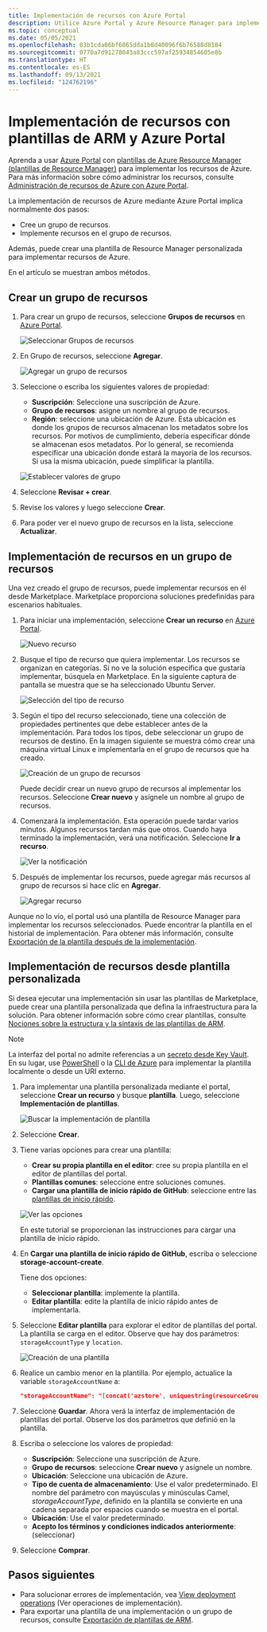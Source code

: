 ```yaml
---
title: Implementación de recursos con Azure Portal
description: Utilice Azure Portal y Azure Resource Manager para implementar los recursos en un grupo de recursos de su suscripción.
ms.topic: conceptual
ms.date: 05/05/2021
ms.openlocfilehash: 03b1cda06bf6865dda1b8d40096f6b76588d8184
ms.sourcegitcommit: 0770a7d91278043a83ccc597af25934854605e8b
ms.translationtype: HT
ms.contentlocale: es-ES
ms.lasthandoff: 09/13/2021
ms.locfileid: "124762196"
---
```

# <a name="deploy-resources-with-arm-templates-and-azure-portal"></a>Implementación de recursos con plantillas de ARM y Azure Portal

Aprenda a usar [Azure Portal](https://portal.azure.com) con [plantillas de Azure Resource Manager (plantillas de Resource Manager)](overview.md) para implementar los recursos de Azure. Para más información sobre cómo administrar los recursos, consulte [Administración de recursos de Azure con Azure Portal](../management/manage-resources-portal.md).

La implementación de recursos de Azure mediante Azure Portal implica normalmente dos pasos:

- Cree un grupo de recursos.
- Implemente recursos en el grupo de recursos.

Además, puede crear una plantilla de Resource Manager personalizada para implementar recursos de Azure.

En el artículo se muestran ambos métodos.

## <a name="create-a-resource-group"></a>Crear un grupo de recursos

1. Para crear un grupo de recursos, seleccione **Grupos de recursos** en [Azure Portal](https://portal.azure.com).

   ![Seleccionar Grupos de recursos](./media/deploy-portal/select-resource-groups.png)

1. En Grupo de recursos, seleccione **Agregar**.

   ![Agregar un grupo de recursos](./media/deploy-portal/add-resource-group.png)

1. Seleccione o escriba los siguientes valores de propiedad:

    - **Suscripción**: Seleccione una suscripción de Azure.
    - **Grupo de recursos**: asigne un nombre al grupo de recursos.
    - **Región**: seleccione una ubicación de Azure. Esta ubicación es donde los grupos de recursos almacenan los metadatos sobre los recursos. Por motivos de cumplimiento, debería especificar dónde se almacenan esos metadatos. Por lo general, se recomienda especificar una ubicación donde estará la mayoría de los recursos. Si usa la misma ubicación, puede simplificar la plantilla.

   ![Establecer valores de grupo](./media/deploy-portal/set-group-properties.png)

1. Seleccione **Revisar + crear**.
1. Revise los valores y luego seleccione **Crear**.
1. Para poder ver el nuevo grupo de recursos en la lista, seleccione **Actualizar**.

## <a name="deploy-resources-to-a-resource-group"></a>Implementación de recursos en un grupo de recursos

Una vez creado el grupo de recursos, puede implementar recursos en él desde Marketplace. Marketplace proporciona soluciones predefinidas para escenarios habituales.

1. Para iniciar una implementación, seleccione **Crear un recurso** en [Azure Portal](https://portal.azure.com).

   ![Nuevo recurso](./media/deploy-portal/new-resources.png)

1. Busque el tipo de recurso que quiera implementar. Los recursos se organizan en categorías. Si no ve la solución específica que gustaría implementar, búsquela en Marketplace. En la siguiente captura de pantalla se muestra que se ha seleccionado Ubuntu Server.

   ![Selección del tipo de recurso](./media/deploy-portal/select-resource-type.png)

1. Según el tipo del recurso seleccionado, tiene una colección de propiedades pertinentes que debe establecer antes de la implementación. Para todos los tipos, debe seleccionar un grupo de recursos de destino. En la imagen siguiente se muestra cómo crear una máquina virtual Linux e implementarla en el grupo de recursos que ha creado.

   ![Creación de un grupo de recursos](./media/deploy-portal/select-existing-group.png)

   Puede decidir crear un nuevo grupo de recursos al implementar los recursos. Seleccione **Crear nuevo** y asígnele un nombre al grupo de recursos.

1. Comenzará la implementación. Esta operación puede tardar varios minutos. Algunos recursos tardan más que otros. Cuando haya terminado la implementación, verá una notificación. Seleccione **Ir a recurso**.

   ![Ver la notificación](./media/deploy-portal/view-notification.png)

1. Después de implementar los recursos, puede agregar más recursos al grupo de recursos si hace clic en **Agregar**.

   ![Agregar recurso](./media/deploy-portal/add-resource.png)

Aunque no lo vio, el portal usó una plantilla de Resource Manager para implementar los recursos seleccionados. Puede encontrar la plantilla en el historial de implementación. Para obtener más información, consulte [Exportación de la plantilla después de la implementación](export-template-portal.md#export-template-after-deployment).

## <a name="deploy-resources-from-custom-template"></a>Implementación de recursos desde plantilla personalizada

Si desea ejecutar una implementación sin usar las plantillas de Marketplace, puede crear una plantilla personalizada que defina la infraestructura para la solución. Para obtener información sobre cómo crear plantillas, consulte [Nociones sobre la estructura y la sintaxis de las plantillas de ARM](./syntax.md).

> [!NOTE]
> La interfaz del portal no admite referencias a un [secreto desde Key Vault](key-vault-parameter.md). En su lugar, use [PowerShell](deploy-powershell.md) o la [CLI de Azure](deploy-cli.md) para implementar la plantilla localmente o desde un URI externo.

1. Para implementar una plantilla personalizada mediante el portal, seleccione **Crear un recurso** y busque **plantilla**. Luego, seleccione **Implementación de plantillas**.

   ![Buscar la implementación de plantilla](./media/deploy-portal/search-template.png)

1. Seleccione **Crear**.
1. Tiene varias opciones para crear una plantilla:

    - **Crear su propia plantilla en el editor**: cree su propia plantilla en el editor de plantillas del portal.
    - **Plantillas comunes**: seleccione entre soluciones comunes.
    - **Cargar una plantilla de inicio rápido de GitHub**: seleccione entre las [plantillas de inicio rápido](https://azure.microsoft.com/resources/templates/).

   ![Ver las opciones](./media/deploy-portal/see-options.png)

    En este tutorial se proporcionan las instrucciones para cargar una plantilla de inicio rápido.

1. En **Cargar una plantilla de inicio rápido de GitHub**, escriba o seleccione **storage-account-create**.

    Tiene dos opciones:

    - **Seleccionar plantilla**: implemente la plantilla.
    - **Editar plantilla**: edite la plantilla de inicio rápido antes de implementarla.

1. Seleccione **Editar plantilla** para explorar el editor de plantillas del portal. La plantilla se carga en el editor. Observe que hay dos parámetros: `storageAccountType` y `location`.

   ![Creación de una plantilla](./media/deploy-portal/show-json.png)

1. Realice un cambio menor en la plantilla. Por ejemplo, actualice la variable `storageAccountName` a:

    ```json
    "storageAccountName": "[concat('azstore', uniquestring(resourceGroup().id))]"
    ```

1. Seleccione **Guardar**. Ahora verá la interfaz de implementación de plantillas del portal. Observe los dos parámetros que definió en la plantilla.
1. Escriba o seleccione los valores de propiedad:

    - **Suscripción**: Seleccione una suscripción de Azure.
    - **Grupo de recursos**: seleccione **Crear nuevo** y asígnele un nombre.
    - **Ubicación**: Seleccione una ubicación de Azure.
    - **Tipo de cuenta de almacenamiento**: Use el valor predeterminado. El nombre del parámetro con mayúsculas y minúsculas Camel, *storageAccountType*, definido en la plantilla se convierte en una cadena separada por espacios cuando se muestra en el portal.
    - **Ubicación**: Use el valor predeterminado.
    - **Acepto los términos y condiciones indicados anteriormente**: (seleccionar)

1. Seleccione **Comprar**.

## <a name="next-steps"></a>Pasos siguientes

- Para solucionar errores de implementación, vea [View deployment operations](deployment-history.md) (Ver operaciones de implementación).
- Para exportar una plantilla de una implementación o un grupo de recursos, consulte [Exportación de plantillas de ARM](export-template-portal.md).